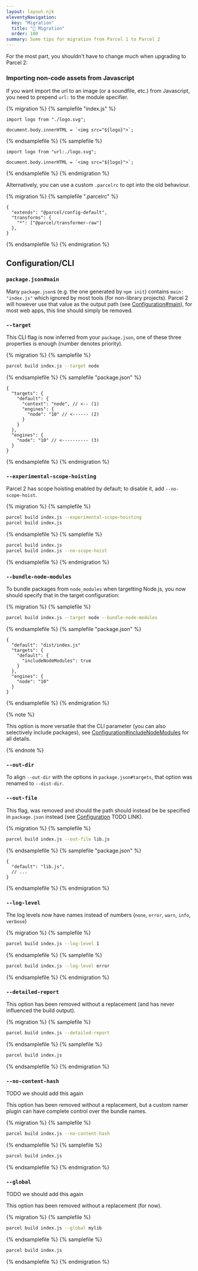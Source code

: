 ```yaml
---
layout: layout.njk
eleventyNavigation:
  key: "Migration"
  title: "🚚 Migration"
  order: 100
summary: Some tips for migration from Parcel 1 to Parcel 2
---
```


For the most part, you shouldn't have to change much when upgrading to Parcel 2:

### Importing non-code assets from Javascript

If you want import the url to an image (or a soundfile, etc.) from Javascript, you need to prepend `url:` to the module specifier.

{% migration %}
{% samplefile "index.js" %}

```js/0
import logo from "./logo.svg";

document.body.innerHTML = `<img src="${logo}">`;
```

{% endsamplefile %}
{% samplefile %}

```js/0
import logo from "url:./logo.svg";

document.body.innerHTML = `<img src="${logo}">`;
```

{% endsamplefile %}
{% endmigration %}

Alternatively, you can use a custom `.parcelrc` to opt into the old behaviour.

{% migration %}
{% samplefile ".parcelrc" %}

```json/3
{
  "extends": "@parcel/config-default",
  "transforms": {
    "*": ["@parcel/transformer-raw"]
  },
}
```

{% endsamplefile %}
{% endmigration %}

## Configuration/CLI

### `package.json#main`

Many `package.json`s (e.g. the one generated by `npm init`) contains `main: "index.js"` which ignored by most tools (for non-library projects). Parcel 2 will however use that value as the output path (see [Configuration#main](/getting-started/configuration#main-%2F-module-%2F-browser)),
for most web apps, this line should simply be removed.

### `--target`

This CLI flag is now inferred from your `package.json`, one of these three properties is enough (number denotes priority).

{% migration %}
{% samplefile %}

```bash
parcel build index.js --target node
```

{% endsamplefile %}
{% samplefile "package.json" %}

```json5/3,5,10
{
  "targets": {
    "default": {
      "context": "node", // <-- (1)
      "engines": {
        "node": "10" // <------ (2)
      }
    }
  },
  "engines": {
    "node": "10" // <---------- (3)
  }
}
```

{% endsamplefile %}
{% endmigration %}


### `--experimental-scope-hoisting`

Parcel 2 has scope hoisting enabled by default; to disable it, add `--no-scope-hoist`.

{% migration %}
{% samplefile %}

```bash
parcel build index.js --experimental-scope-hoisting
parcel build index.js
```

{% endsamplefile %}
{% samplefile %}

```bash
parcel build index.js
parcel build index.js --no-scope-hoist
```

{% endsamplefile %}
{% endmigration %}


### `--bundle-node-modules`

To bundle packages from `node_modules` when targetting Node.js, you now should specify that in the target configuration:

{% migration %}
{% samplefile %}

```bash
parcel build index.js --target node --bundle-node-modules
```

{% endsamplefile %}
{% samplefile "package.json" %}

```json5/8
{
  "default": "dist/index.js"
  "targets": {
    "default": {
      "includeNodeModules": true
    }
  },
  "engines": {
    "node": "10"
  }
}
```

{% endsamplefile %}
{% endmigration %}


{% note %}

This option is more versatile that the CLI parameter (you can also selectively include packages), see [Configuration#includeNodeModules](/getting-started/configuration/#includenodemodules) for all details.

{% endnote %}

### `--out-dir`

To align `--out-dir` with the options in `package.json#targets`, that option was renamed to `--dist-dir`.

### `--out-file`

This flag, was removed and should the path should instead be be specified in `package.json` instead (see [Configuration](/getting-started/configuration) TODO LINK).

{% migration %}
{% samplefile %}

```bash
parcel build index.js --out-file lib.js
```

{% endsamplefile %}
{% samplefile "package.json" %}

```json5/1
{
  "default": "lib.js",
  // ...
}
```

{% endsamplefile %}
{% endmigration %}

### `--log-level`

The log levels now have names instead of numbers (`none`, `error`, `warn`, `info`, `verbose`)

{% migration %}
{% samplefile %}

```bash
parcel build index.js --log-level 1
```

{% endsamplefile %}
{% samplefile %}

```bash
parcel build index.js --log-level error
```

{% endsamplefile %}
{% endmigration %}

### `--detailed-report`

This option has been removed without a replacement (and has never influenced the build output).

{% migration %}
{% samplefile %}

```bash
parcel build index.js --detailed-report
```

{% endsamplefile %}
{% samplefile %}

```bash
parcel build index.js
```

{% endsamplefile %}
{% endmigration %}

### `--no-content-hash`

TODO we should add this again

This option has been removed without a replacement, but a custom namer plugin can have complete control over the bundle names.

{% migration %}
{% samplefile %}

```bash
parcel build index.js --no-content-hash
```

{% endsamplefile %}
{% samplefile %}

```bash
parcel build index.js
```

{% endsamplefile %}
{% endmigration %}

### `--global`

TODO we should add this again

This option has been removed without a replacement (for now).

{% migration %}
{% samplefile %}

```bash
parcel build index.js --global mylib
```

{% endsamplefile %}
{% samplefile %}

```bash
parcel build index.js
```

{% endsamplefile %}
{% endmigration %}
